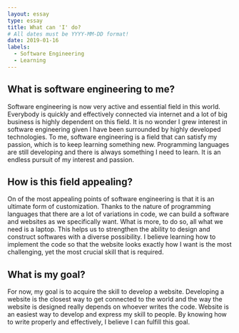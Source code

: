 ```yaml
---
layout: essay
type: essay
title: What can 'I' do?
# All dates must be YYYY-MM-DD format!
date: 2019-01-16
labels:
  - Software Engineering
  - Learning
---
```


## What is software engineering to me?
Software engineering is now very active and essential field in this world. Everybody is quickly and effectively connected via internet and a lot of big business is highly dependent on this field. It is no wonder I grew interest in software engineering given I have been surrounded by highly developed technologies. To me, software engineering is a field that can satisfy my passion, which is to keep learning something new. Programming languages are still developing and there is always something I need to learn. It is an endless pursuit of my interest and passion.

## How is this field appealing?
On of the most appealing points of software engineering is that it is an ultimate form of customization. Thanks to the nature of programming languages that there are a lot of variations in code, we can build a software and websites as we specifically want. What is more, to do so, all what we need is a laptop. This helps us to strengthen the ability to design and construct softwares with a diverse possibility. I believe learning how to implement the code so that the website looks exactly how I want is the most challenging, yet the most crucial skill that is required.

## What is my goal?
For now, my goal is to acquire the skill to develop a website. Developing a website is the closest way to get connected to the world and the way the website is designed really depends on whoever writes the code. Website is an easiest way to develop and express my skill to people. By knowing how to write properly and effectively, I believe I can fulfill this goal.

